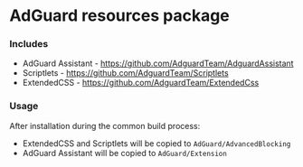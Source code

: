 # AdGuard resources package

### Includes
* AdGuard Assistant - https://github.com/AdguardTeam/AdguardAssistant
* Scriptlets - https://github.com/AdguardTeam/Scriptlets
* ExtendedCSS - https://github.com/AdguardTeam/ExtendedCss

### Usage
After installation during the common build process:
* ExtendedCSS and Scriptlets will be copied to `AdGuard/AdvancedBlocking`
* AdGuard Assistant will be copied to `AdGuard/Extension`
